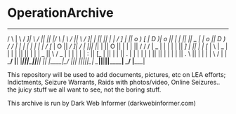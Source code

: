# OperationArchive

  ___   ____   ___  ____    ____  ______  ____  ___   ____        ____  ____      __  __ __  ____  __ __    ___ 
 /   \ |    \ /  _]|    \  /    ||      ||    |/   \ |    \      /    ||    \    /  ]|  |  ||    ||  |  |  /  _]
|     ||  o  )  [_ |  D  )|  o  ||      | |  ||     ||  _  |    |  o  ||  D  )  /  / |  |  | |  | |  |  | /  [_ 
|  O  ||   _/    _]|    / |     ||_|  |_| |  ||  O  ||  |  |    |     ||    /  /  /  |  _  | |  | |  |  ||    _]
|     ||  | |   [_ |    \ |  _  |  |  |   |  ||     ||  |  |    |  _  ||    \ /   \_ |  |  | |  | |  :  ||   [_ 
|     ||  | |     ||  .  \|  |  |  |  |   |  ||     ||  |  |    |  |  ||  .  \\     ||  |  | |  |  \   / |     |
 \___/ |__| |_____||__|\_||__|__|  |__|  |____|\___/ |__|__|    |__|__||__|\_| \____||__|__||____|  \_/  |_____|
                                                                                                                

This repository will be used to add documents, pictures, etc on LEA efforts; Indictments, Seizure Warrants, Raids with photos/video, Online Seizures.. the juicy stuff we all want to see, not the boring stuff.

This archive is run by Dark Web Informer (darkwebinformer.com)

